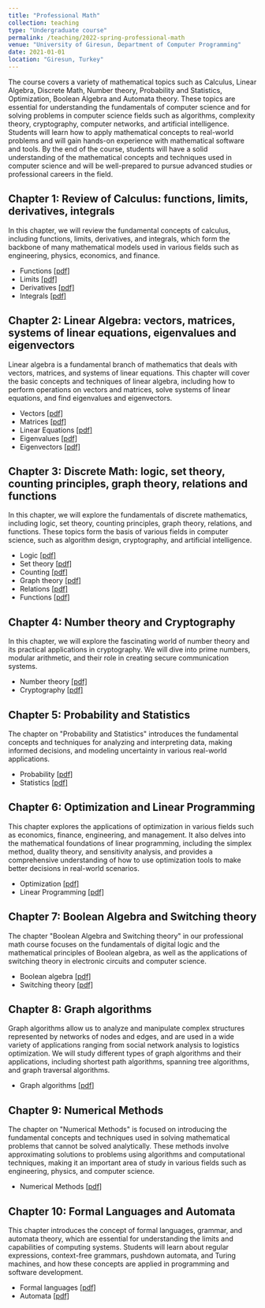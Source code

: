 ```yaml
---
title: "Professional Math"
collection: teaching
type: "Undergraduate course"
permalink: /teaching/2022-spring-professional-math
venue: "University of Giresun, Department of Computer Programming"
date: 2021-01-01
location: "Giresun, Turkey"
---
```


The course covers a variety of mathematical topics such as Calculus, Linear Algebra, Discrete Math, Number theory, Probability and Statistics, Optimization, Boolean Algebra and Automata theory. These topics are essential for understanding the fundamentals of computer science and for solving problems in computer science fields such as algorithms, complexity theory, cryptography, computer networks, and artificial intelligence. Students will learn how to apply mathematical concepts to real-world problems and will gain hands-on experience with mathematical software and tools. By the end of the course, students will have a solid understanding of the mathematical concepts and techniques used in computer science and will be well-prepared to pursue advanced studies or professional careers in the field.

Chapter 1: Review of Calculus: functions, limits, derivatives, integrals
-----

In this chapter, we will review the fundamental concepts of calculus, including functions, limits, derivatives, and integrals, which form the backbone of many mathematical models used in various fields such as engineering, physics, economics, and finance.

* Functions <a href="http://sercankulcu.github.io/files/pro_math/1_functions.pdf">[pdf]</a>
* Limits <a href="http://sercankulcu.github.io/files/pro_math/1_limits.pdf">[pdf]</a>
* Derivatives <a href="http://sercankulcu.github.io/files/pro_math/1_derivatives.pdf">[pdf]</a>
* Integrals <a href="http://sercankulcu.github.io/files/pro_math/1_integrals.pdf">[pdf]</a>

Chapter 2: Linear Algebra: vectors, matrices, systems of linear equations, eigenvalues and eigenvectors
-----

Linear algebra is a fundamental branch of mathematics that deals with vectors, matrices, and systems of linear equations. This chapter will cover the basic concepts and techniques of linear algebra, including how to perform operations on vectors and matrices, solve systems of linear equations, and find eigenvalues and eigenvectors.

* Vectors <a href="http://sercankulcu.github.io/files/pro_math/1_limits.pdf">[pdf]</a>
* Matrices <a href="http://sercankulcu.github.io/files/pro_math/1_limits.pdf">[pdf]</a>
* Linear Equations <a href="http://sercankulcu.github.io/files/pro_math/1_limits.pdf">[pdf]</a>
* Eigenvalues <a href="http://sercankulcu.github.io/files/pro_math/1_limits.pdf">[pdf]</a>
* Eigenvectors <a href="http://sercankulcu.github.io/files/pro_math/1_limits.pdf">[pdf]</a>

Chapter 3: Discrete Math: logic, set theory, counting principles, graph theory, relations and functions
-----

In this chapter, we will explore the fundamentals of discrete mathematics, including logic, set theory, counting principles, graph theory, relations, and functions. These topics form the basis of various fields in computer science, such as algorithm design, cryptography, and artificial intelligence.

* Logic <a href="http://sercankulcu.github.io/files/pro_math/3_logic.pdf">[pdf]</a>
* Set theory <a href="http://sercankulcu.github.io/files/pro_math/1_limits.pdf">[pdf]</a>
* Counting <a href="http://sercankulcu.github.io/files/pro_math/1_limits.pdf">[pdf]</a>
* Graph theory <a href="http://sercankulcu.github.io/files/pro_math/1_limits.pdf">[pdf]</a>
* Relations <a href="http://sercankulcu.github.io/files/pro_math/1_limits.pdf">[pdf]</a>
* Functions <a href="http://sercankulcu.github.io/files/pro_math/1_limits.pdf">[pdf]</a>

Chapter 4: Number theory and Cryptography
-----

In this chapter, we will explore the fascinating world of number theory and its practical applications in cryptography. We will dive into prime numbers, modular arithmetic, and their role in creating secure communication systems.

* Number theory <a href="http://sercankulcu.github.io/files/pro_math/1_limits.pdf">[pdf]</a>
* Cryptography <a href="http://sercankulcu.github.io/files/pro_math/1_limits.pdf">[pdf]</a>

Chapter 5: Probability and Statistics
-----

The chapter on "Probability and Statistics" introduces the fundamental concepts and techniques for analyzing and interpreting data, making informed decisions, and modeling uncertainty in various real-world applications.

* Probability <a href="http://sercankulcu.github.io/files/pro_math/1_limits.pdf">[pdf]</a>
* Statistics <a href="http://sercankulcu.github.io/files/pro_math/1_limits.pdf">[pdf]</a>

Chapter 6: Optimization and Linear Programming
-----

This chapter explores the applications of optimization in various fields such as economics, finance, engineering, and management. It also delves into the mathematical foundations of linear programming, including the simplex method, duality theory, and sensitivity analysis, and provides a comprehensive understanding of how to use optimization tools to make better decisions in real-world scenarios.

* Optimization <a href="http://sercankulcu.github.io/files/pro_math/1_limits.pdf">[pdf]</a>
* Linear Programming <a href="http://sercankulcu.github.io/files/pro_math/1_limits.pdf">[pdf]</a>

Chapter 7: Boolean Algebra and Switching theory
-----

The chapter "Boolean Algebra and Switching theory" in our professional math course focuses on the fundamentals of digital logic and the mathematical principles of Boolean algebra, as well as the applications of switching theory in electronic circuits and computer science.

* Boolean algebra <a href="http://sercankulcu.github.io/files/pro_math/1_limits.pdf">[pdf]</a>
* Switching theory <a href="http://sercankulcu.github.io/files/pro_math/1_limits.pdf">[pdf]</a>

Chapter 8: Graph algorithms
-----

Graph algorithms allow us to analyze and manipulate complex structures represented by networks of nodes and edges, and are used in a wide variety of applications ranging from social network analysis to logistics optimization. We will study different types of graph algorithms and their applications, including shortest path algorithms, spanning tree algorithms, and graph traversal algorithms.

* Graph algorithms <a href="http://sercankulcu.github.io/files/pro_math/1_limits.pdf">[pdf]</a>

Chapter 9: Numerical Methods
-----

The chapter on "Numerical Methods" is focused on introducing the fundamental concepts and techniques used in solving mathematical problems that cannot be solved analytically. These methods involve approximating solutions to problems using algorithms and computational techniques, making it an important area of study in various fields such as engineering, physics, and computer science.

* Numerical Methods <a href="http://sercankulcu.github.io/files/pro_math/1_limits.pdf">[pdf]</a>

Chapter 10: Formal Languages and Automata
-----

This chapter introduces the concept of formal languages, grammar, and automata theory, which are essential for understanding the limits and capabilities of computing systems. Students will learn about regular expressions, context-free grammars, pushdown automata, and Turing machines, and how these concepts are applied in programming and software development.

* Formal languages <a href="http://sercankulcu.github.io/files/pro_math/1_limits.pdf">[pdf]</a>
* Automata <a href="http://sercankulcu.github.io/files/pro_math/1_limits.pdf">[pdf]</a>
